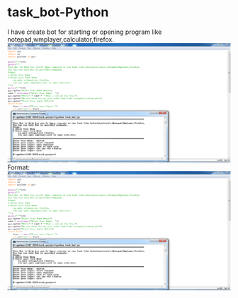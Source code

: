 # task_bot-Python
I have create bot for starting  or opening program like notepad,wmplayer,calculator,firefox.
![GitHub Logo](task_bot_output.png)
Format: ![Alt Text](task_bot_output.png)
